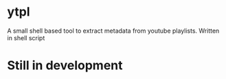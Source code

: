 # ytpl
A small shell based tool to extract metadata from youtube playlists. Written in shell script

# Still in development
